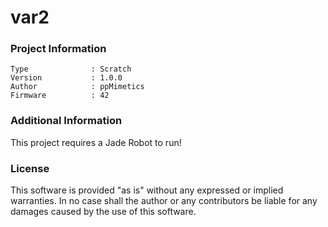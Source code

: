 var2
================



### Project Information
```
Type              : Scratch
Version           : 1.0.0
Author            : ppMimetics
Firmware          : 42
```

### Additional Information
This project requires a Jade Robot to run!

### License
This software is provided "as is" without any expressed or implied warranties.  In no case shall the author or any contributors be liable for any damages caused by the use of this software.

